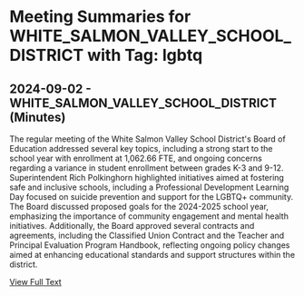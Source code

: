 # Meeting Summaries for WHITE_SALMON_VALLEY_SCHOOL_DISTRICT with Tag: lgbtq

## 2024-09-02 - WHITE_SALMON_VALLEY_SCHOOL_DISTRICT (Minutes)

The regular meeting of the White Salmon Valley School District's Board of Education addressed several key topics, including a strong start to the school year with enrollment at 1,062.66 FTE, and ongoing concerns regarding a variance in student enrollment between grades K-3 and 9-12. Superintendent Rich Polkinghorn highlighted initiatives aimed at fostering safe and inclusive schools, including a Professional Development Learning Day focused on suicide prevention and support for the LGBTQ+ community. The Board discussed proposed goals for the 2024-2025 school year, emphasizing the importance of community engagement and mental health initiatives. Additionally, the Board approved several contracts and agreements, including the Classified Union Contract and the Teacher and Principal Evaluation Program Handbook, reflecting ongoing policy changes aimed at enhancing educational standards and support structures within the district.

[View Full Text](https://raw.githubusercontent.com/VoronoiPerspectives/WashingtonStateSchoolBoardExplorer/refs/heads/main/data/countries/usa/states/wa/counties/klickitat/school_boards/white_salmon_valley_school_district/2024/processed/2024-09-02-septemberdraftboard-minutes.txt)

